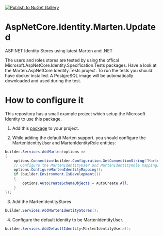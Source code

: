 [![Publish to NuGet Gallery](https://github.com/OlegGavrilov/AspNetCore.Identity.Marten.Updated/actions/workflows/build_test_deploy.yml/badge.svg)](https://github.com/OlegGavrilov/AspNetCore.Identity.Marten.Updated/actions/workflows/build_test_deploy.yml)

# AspNetCore.Identity.Marten.Updated
ASP.NET Identity Stores using latest Marten and .NET

The users and roles stores are tested by using the offical Microsoft.AspNetCore.Identity.Specification.Tests packages. Have a look at the Marten.AspNetCore.Identity.Tests project. 
To run the tests you should have docker installed. A PostgreSQL image will be automatically downloaded and used during the test. 

 
# How to configure it

This repository has a small example project which setup the Microsoft Identity to use this package.


1. Add this [package](https://www.nuget.org/packages/Marten.AspNetCore.Identity/) to your project.

2. While adding the default Marten support, you should configure the MartenIdentityUser and MartenIdentityRole entities:
```c#
builder.Services.AddMarten(options =>
{
    options.Connection(builder.Configuration.GetConnectionString("Marten"));
    // Configure the MartenIdentityUser and MartenIdentityRole mappings
    options.ConfigureMartenIdentityMapping();
    if (builder.Environment.IsDevelopment())
    {
        options.AutoCreateSchemaObjects = AutoCreate.All;
    }
});
```

3. Add the MartenIdentityStores
```c#
builder.Services.AddMartenIdentityStores();
```

4. Configure the default identity to be MartenIdentityUser.
```c#
builder.Services.AddDefaultIdentity<MartenIdentityUser>();
```
